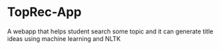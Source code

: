 # TopRec-App
A webapp that helps student search some topic and it can generate title ideas using machine learning and NLTK
